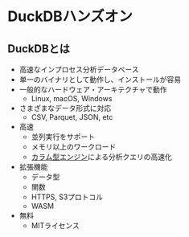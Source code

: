 # DuckDBハンズオン

## DuckDBとは

- 高速なインプロセス分析データベース
- 単一のバイナリとして動作し、インストールが容易
- 一般的なハードウェア・アーキテクチャで動作
  - Linux, macOS, Windows
- さまざまなデータ形式に対応
  - CSV, Parquet, JSON, etc
- 高速
  - 並列実行をサポート
  - メモリ以上のワークロード
  - [カラム型エンジン](https://www.vldb.org/pvldb/vol11/p2209-kersten.pdf)による分析クエリの高速化
- 拡張機能
  - データ型
  - 関数
  - HTTPS, S3プロトコル
  - WASM
- 無料
  - MITライセンス

```{tableofcontents}
```
